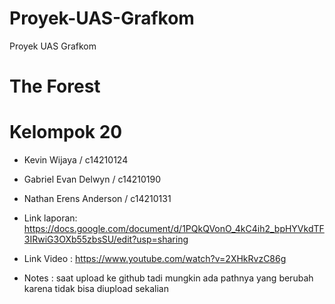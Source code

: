 # Proyek-UAS-Grafkom
Proyek UAS Grafkom
# The Forest

# Kelompok 20
+ Kevin Wijaya / c14210124
+ Gabriel Evan Delwyn / c14210190
+ Nathan Erens Anderson / c14210131

+ Link laporan:  https://docs.google.com/document/d/1PQkQVonO_4kC4ih2_bpHYVkdTF3IRwiG3OXb55zbsSU/edit?usp=sharing
+ Link Video : https://www.youtube.com/watch?v=2XHkRvzC86g
+ Notes : saat upload ke github tadi mungkin ada pathnya yang berubah karena tidak bisa diupload sekalian
